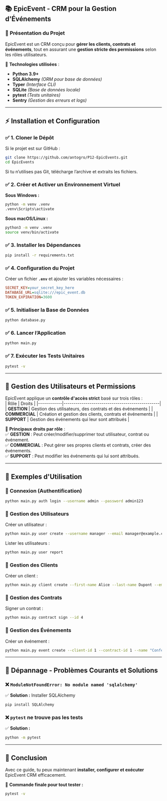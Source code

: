 ## 📚 **EpicEvent - CRM pour la Gestion d'Événements**  

### 🎯 **Présentation du Projet**  
EpicEvent est un CRM conçu pour **gérer les clients, contrats et événements**, tout en assurant une **gestion stricte des permissions** selon les rôles utilisateurs.  

🔹 **Technologies utilisées** :  
- **Python 3.9+**  
- **SQLAlchemy** *(ORM pour base de données)*  
- **Typer** *(Interface CLI)*  
- **SQLite** *(Base de données locale)*  
- **pytest** *(Tests unitaires)*  
- **Sentry** *(Gestion des erreurs et logs)*  

---

## ⚡ **Installation et Configuration**  

### ✅ **1. Cloner le Dépôt**  
Si le projet est sur GitHub :  
```sh
git clone https://github.com/antogro/P12-EpicEvents.git
cd EpicEvents
```  

Si tu n’utilises pas Git, télécharge l’archive et extraits les fichiers.

### ✅ **2. Créer et Activer un Environnement Virtuel**  
**Sous Windows :**  
```sh
python -m venv .venv
.venv\Scripts\activate
```  

**Sous macOS/Linux :**  
```sh
python3 -m venv .venv
source venv/bin/activate
```  

### ✅ **3. Installer les Dépendances**  
```sh
pip install -r requirements.txt
```  

### ✅ **4. Configuration du Projet**  
Créer un fichier **`.env`** et ajouter les variables nécessaires :  
```ini
SECRET_KEY=your_secret_key_here
DATABASE_URL=sqlite:///epic_event.db
TOKEN_EXPIRATION=3600
```  

### ✅ **5. Initialiser la Base de Données**  
```sh
python database.py
```  

### ✅ **6. Lancer l’Application**  
```sh
python main.py
```  

### ✅ **7. Exécuter les Tests Unitaires**  
```sh
pytest -v
```  

---

## 🔐 **Gestion des Utilisateurs et Permissions**  

EpicEvent applique un **contrôle d'accès strict** basé sur trois rôles :  
| Rôle       | Droits |
|------------|------------------------------------------------|
| **GESTION** | Gestion des utilisateurs, des contrats et des événements |
| **COMMERCIAL** | Création et gestion des clients, contrats et événements |
| **SUPPORT** | Gestion des événements qui leur sont attribués |

📌 **Principaux droits par rôle** :  
✅ **GESTION** : Peut créer/modifier/supprimer tout utilisateur, contrat ou événement.  
✅ **COMMERCIAL** : Peut gérer ses propres clients et contrats, créer des événements.  
✅ **SUPPORT** : Peut modifier les événements qui lui sont attribués.  

---

## 🚀 **Exemples d'Utilisation**  

### 🔹 **Connexion (Authentification)**
```sh
python main.py auth login --username admin --password admin123
```  

### 🔹 **Gestion des Utilisateurs**  
Créer un utilisateur :  
```sh
python main.py user create --username manager --email manager@example.com --password admin123 --role GESTION
```  

Lister les utilisateurs :  
```sh
python main.py user report
```  

### 🔹 **Gestion des Clients**  
Créer un client :  
```sh
python main.py client create --first-name Alice --last-name Dupont --email alice@example.com --phone 0601020304 --company-name "Startup Inc."
```  

### 🔹 **Gestion des Contrats**  
Signer un contrat :  
```sh
python main.py contract sign --id 4
```  

### 🔹 **Gestion des Événements**  
Créer un événement :  
```sh
python main.py event create --client-id 1 --contract-id 1 --name "Conférence annuelle" --start-date "2024-09-15_09:00:00" --end-date "2024-09-15_12:00:00" --location "Paris" --attendees 50 --notes "Événement VIP"
```  

---

## 🔧 **Dépannage - Problèmes Courants et Solutions**  

### ❌ `ModuleNotFoundError: No module named 'sqlalchemy'`  
✅ **Solution :** Installer SQLAlchemy  
```sh
pip install SQLAlchemy
```  

### ❌ `pytest` ne trouve pas les tests  
✅ **Solution :**  
```sh
python -m pytest
```  

---

## 🎯 **Conclusion**  
Avec ce guide, tu peux maintenant **installer, configurer et exécuter** EpicEvent CRM efficacement.  

📌 **Commande finale pour tout tester :**  
```sh
pytest -v
```  
